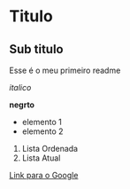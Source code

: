 # Titulo

## Sub titulo

Esse é o meu primeiro readme

*italico*

**negrto**

- elemento 1
- elemento 2

1) Lista Ordenada
2) Lista Atual

[Link para o Google](https://www.google.com)